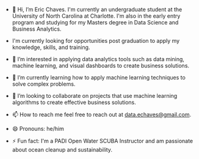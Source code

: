 - 👋 Hi, I’m Eric Chaves. I'm currently an undergraduate student at the University of North Carolina at Charlotte. I'm also in the early entry program and studying for my Masters degree in Data Science and Business Analytics.
  
- I'm currently looking for opportunities post graduation to apply my knowledge, skills, and training.
 
- 👀 I’m interested in applying data analytics tools such as data mining, machine learning, and visual dashboards to create business solutions.
  
- 🌱 I’m currently learning how to apply machine learning techniques to solve complex problems.
  
- 💞️ I’m looking to collaborate on projects that use machine learning algorithms to create effective business solutions.
  
- 📫 How to reach me feel free to reach out at data.echaves@gmail.com.
  
- 😄 Pronouns: he/him
  
- ⚡ Fun fact: I'm a PADI Open Water SCUBA Instructor and am passionate about ocean cleanup and sustainability.

<!---
echaves86/echaves86 is a ✨ special ✨ repository because its `README.md` (this file) appears on your GitHub profile.
You can click the Preview link to take a look at your changes.
--->
